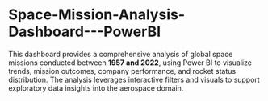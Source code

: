 # Space-Mission-Analysis-Dashboard---PowerBI
This dashboard provides a comprehensive analysis of global space missions conducted between **1957 and 2022**, using Power BI to visualize trends, mission outcomes, company performance, and rocket status distribution. The analysis leverages interactive filters and visuals to support exploratory data insights into the aerospace domain.
